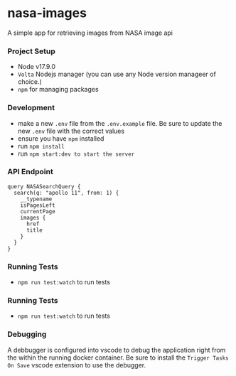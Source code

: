 # nasa-images

A simple app for retrieving images from NASA image api

### Project Setup

- Node v17.9.0
- `Volta` Nodejs manager (you can use any Node version manageer of choice.)
- `npm` for managing packages

### Development

- make a new `.env` file from the `.env.example` file. Be sure to update the new `.env` file with the correct values
- ensure you have `npm` installed
- run `npm install`
- run `npm start:dev to start the server`

### API Endpoint

```
query NASASearchQuery {
  search(q: "apollo 11", from: 1) {
    __typename
    isPagesLeft
    currentPage
    images {
      href
      title
    }
  }
}
```

### Running Tests

- `npm run test:watch` to run tests

### Running Tests

- `npm run test:watch` to run tests

### Debugging

A debbugger is configured into vscode to debug the application right from the within the running docker container. Be
sure to install the `Trigger Tasks On Save` vscode extension to use the debugger.
